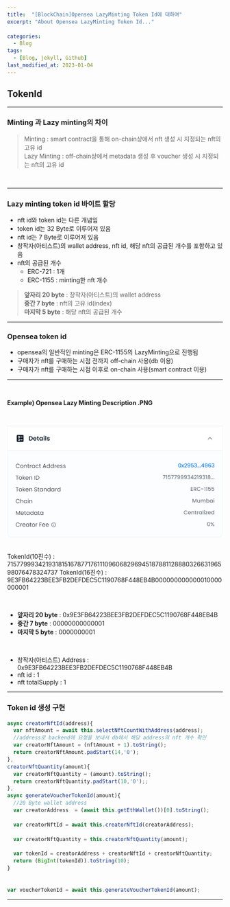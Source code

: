 ```yaml
---
title:  "[BlockChain]Opensea LazyMinting Token Id에 대하여"
excerpt: "About Opensea LazyMinting Token Id..."

categories:
  - Blog
tags:
  - [Blog, jekyll, Github]
last_modified_at: 2023-01-04
---
```


## TokenId 

---

### Minting 과 Lazy minting의 차이

> Minting : smart contract을 통해 on-chain상에서 nft 생성 시 지정되는 nft의 고유 id <br/>
> Lazy Minting : off-chain상에서 metadata 생성 후 voucher 생성 시 지정되는 nft의 고유 id
<br />

---

### Lazy minting token id 바이트 할당
- nft id와 token id는 다른 개념임
- token id는 32 Byte로 이루어져 있음
- nft id는 7 Byte로 이루어져 있음
- 창작자(아티스트)의 wallet address, nft id, 해당 nft의 공급된 개수를 포함하고 있음
- nft의 공급된 개수
    - ERC-721 : 1개 
    - ERC-1155 : minting한 nft 개수

> **앞자리 20 byte** : 창작자(아티스트)의 wallet address<br/>
> **중간 7 byte** : nft의 고유 id(index)<br/>
> **마지막 5 byte** : 해당 nft의 공급된 개수<br/>


---
### Opensea token id

- opensea의 일반적인 minting은 ERC-1155의 LazyMinting으로 진행됨
- 구매자가 nft를 구매하는 시점 전까지 off-chain 사용(db 이용)
- 구매자가 nft를 구매하는 시점 이후로 on-chain 사용(smart contract 이용)

---
<br/>

**Example) Opensea Lazy Minting Description .PNG**

<br/>

![image info](/assets/img/opensea_tokenId.png)
<img src="/assets/imgopensea_tokenId.png" alt="" width="0" height="0">


TokenId(10진수) : 71577999342193181516787717611109606829694518788112888032663196598076478324737
TokenId(16진수) : 9E3FB64223BEE3FB2DEFDEC5C1190768F448EB4B000000000000010000000001

<br/>

- **앞자리 20 byte** : 0x9E3FB64223BEE3FB2DEFDEC5C1190768F448EB4B<br/>
- **중간 7 byte** : 00000000000001<br/>
- **마지막 5 byte** : 0000000001<br/>

<br/>

- 창작자(아티스트) Address : 0x9E3FB64223BEE3FB2DEFDEC5C1190768F448EB4B<br/>
- nft id : 1<br/>
- nft totalSupply : 1<br/>

---
### Token id 생성 구현

```javascript
async creatorNftId(address){
  var nftAmount = await this.selectNftCountWithAddress(address);
  //address로 backend에 요청을 보내서 db에서 해당 address의 nft 개수 확인
  var creatorNftAmount = (nftAmount + 1).toString();
  return creatorNftAmount.padStart(14,'0');
},
creatorNftQuantity(amount){
  var creatorNftQuantity = (amount).toString();
  return creatorNftQuantity.padStart(10,'0');;
},
async generateVoucherTokenId(amount){
  //20 Byte wallet address
  var creatorAddress  = (await this.getEthWallet())[0].toString();

  var creatorNftId = await this.creatorNftId(creatorAddress);

  var creatorNftQuantity = this.creatorNftQuantity(amount);

  var tokenId = creatorAddress + creatorNftId + creatorNftQuantity;
  return (BigInt(tokenId)).toString(10);
}


var voucherTokenId = await this.generateVoucherTokenId(amount);
```

---
